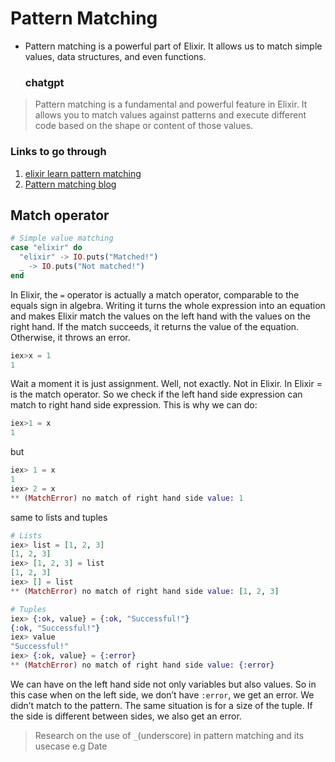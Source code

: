 # Pattern Matching

* Pattern matching is a powerful part of Elixir. It allows us to match simple values, data structures, and even functions.
  ### chatgpt
> Pattern matching is a fundamental and powerful feature in Elixir. It allows you to match values against patterns and execute different code based on the shape or content of those values. 

### Links to go through
1. [elixir learn pattern matching](https://elixirschool.com/en/lessons/basics/pattern_matching)
2. [Pattern matching blog](https://womanonrails.com/elixir-pattern-matching)


## Match operator

```elixir
# Simple value matching
case "elixir" do
  "elixir" -> IO.puts("Matched!")
  _ -> IO.puts("Not matched!")
end
````

In Elixir, the `` = `` operator is actually a match operator, comparable to the equals sign in algebra. Writing it turns the whole expression into an equation and makes Elixir match the values on the left hand with the values on the right hand. If the match succeeds, it returns the value of the equation. Otherwise, it throws an error. 

```elixir
iex>x = 1
1
```

Wait a moment it is just assignment. Well, not exactly. Not in Elixir. In Elixir = is the match operator. So we check if the left hand side expression can match to right hand side expression. This is why we can do:

```elixir
iex>1 = x
1
```

but

```elixir
iex> 1 = x
1
iex> 2 = x
** (MatchError) no match of right hand side value: 1
```

same to lists and tuples

```elixir
# Lists
iex> list = [1, 2, 3]
[1, 2, 3]
iex> [1, 2, 3] = list
[1, 2, 3]
iex> [] = list
** (MatchError) no match of right hand side value: [1, 2, 3]
```

```elixir
# Tuples
iex> {:ok, value} = {:ok, "Successful!"}
{:ok, "Successful!"}
iex> value
"Successful!"
iex> {:ok, value} = {:error}
** (MatchError) no match of right hand side value: {:error}
```

We can have on the left hand side not only variables but also values. So in this case when on the left side, we don’t have ``:error``, we get an error. We didn’t match to the pattern. The same situation is for a size of the tuple. If the side is different between sides, we also get an error.

>Research on the use of ``_``(underscore) in pattern matching and its usecase e.g Date
